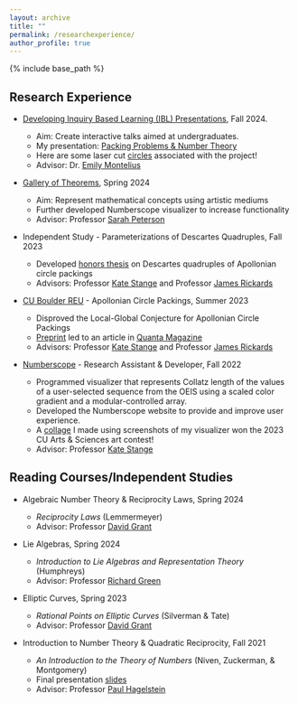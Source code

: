 ```yaml
---
layout: archive
title: ""
permalink: /researchexperience/
author_profile: true
---
```


{% include base_path %}

## Research Experience
* <a href="https://www.colorado.edu/math/creating-interactive-teaching-materials-early-undergraduate-mathematicians">Developing Inquiry Based Learning (IBL) Presentations</a>, Fall 2024.
  * Aim: Create interactive talks aimed at undergraduates.
  * My presentation: [Packing Problems & Number Theory](/files/PackingProblemsNumberTheory.pdf)
  * Here are some laser cut <a href="https://clydekertzer.com/files/circles.jpg">circles</a> associated with the project! 
  * Advisor: Dr. <a href="https://www.colorado.edu/math/emily-montelius">Emily Montelius</a> 

* <a href="https://www.colorado.edu/math/gallery-theorems">Gallery of Theorems</a>, Spring 2024
  * Aim: Represent mathematical concepts using artistic mediums
  * Further developed Numberscope visualizer to increase functionality
  * Advisor: Professor <a href="https://sites.google.com/view/sarahpetersen/home">Sarah Peterson</a>

* Independent Study - Parameterizations of Descartes Quadruples, Fall 2023
  * Developed [honors thesis](/files/HonorsThesis.pdf) on Descartes quadruples of Apollonian circle packings
  * Advisors: Professor <a href="https://math.katestange.net">Kate Stange</a> and Professor <a href="https://math.colorado.edu/~jari2770">James Rickards</a>

* <a href="https://www.colorado.edu/math/undergraduate-program/summer-reu/summer-research-past-projects#accordion-1039727886-1">CU Boulder REU</a> - Apollonian Circle Packings, Summer 2023
  * Disproved the Local-Global Conjecture for Apollonian Circle Packings
  * <a href="https://arxiv.org/abs/2307.02749">Preprint</a> led to an article in <a href="https://www.quantamagazine.org/two-students-unravel-a-widely-believed-math-conjecture-20230810/">Quanta Magazine</a>
  * Advisors: Professor <a href="https://math.katestange.net">Kate Stange</a> and Professor <a href="https://math.colorado.edu/~jari2770">James Rickards</a>
  
* <a href="https://numberscope.colorado.edu">Numberscope</a> - Research Assistant & Developer, Fall 2022
  * Programmed visualizer that represents Collatz length of the values of a user-selected sequence from the OEIS using a scaled color gradient and a modular-controlled array.
  * Developed the Numberscope website to provide and improve user experience.
  * A [collage](/files/CollatzHD.jpg) I made using screenshots of my visualizer won the 2023 CU Arts & Sciences art contest!
  * Advisor: Professor <a href="https://math.katestange.net">Kate Stange</a>

## Reading Courses/Independent Studies
* Algebraic Number Theory & Reciprocity Laws, Spring 2024
  * _Reciprocity Laws_ (Lemmermeyer)
  * Advisor: Professor <a href="https://www.colorado.edu/math/david-grant">David Grant</a>

* Lie Algebras, Spring 2024
  * _Introduction to Lie Algebras and Representation Theory_ (Humphreys)
  * Advisor: Professor <a href="https://www.colorado.edu/math/david-grant">Richard Green</a>

* Elliptic Curves, Spring 2023
  * _Rational Points on Elliptic Curves_ (Silverman & Tate)
  * Advisor: Professor <a href="https://www.colorado.edu/math/david-grant">David Grant</a>

* Introduction to Number Theory & Quadratic Reciprocity, Fall 2021
  * _An Introduction to the Theory of Numbers_ (Niven, Zuckerman, & Montgomery)
  * Final presentation [slides](/files/PresentationQuadraticReciprocity.pdf)
  * Advisor: Professor <a href="https://sites.baylor.edu/paul_hagelstein/">Paul Hagelstein</a>
